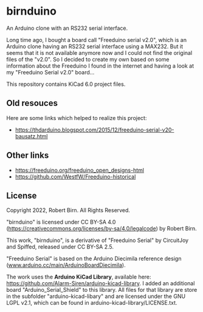 # birnduino
An Arduino clone with an RS232 serial interface.

Long time ago, I bought a board call "Freeduino serial v2.0", which is an Arduino clone having an RS232 serial interface using a MAX232. But it seems that it is not available anymore now and I could not find the original files of the "v2.0". So I decided to create my own based on some information about the Freeduino I found in the internet and having a look at my "Freeduino Serial v2.0" board...

This repository contains KiCad 6.0 project files.

## Old resouces
Here are some links which helped to realize this project:
- https://thdarduino.blogspot.com/2015/12/freeduino-serial-v20-bausatz.html

## Other links
- https://freeduino.org/freeduino_open_designs-html
- https://github.com/WestfW/Freeduino-historical

## License
Copyright 2022, Robert Birn. All Rights Reserved.

"birnduino" is licensed under CC BY-SA 4.0 (https://creativecommons.org/licenses/by-sa/4.0/legalcode) by Robert Birn.

This work, "birnduino", is a derivative of "Freeduino Serial" by CircuitJoy and Spiffed, released under CC BY-SA 2.5. 

"Freeduino Serial" is based on the Arduino Diecimila reference design (www.arduino.cc/main/ArduinoBoardDiecimila).


The work uses the **Arduino KiCad Library**, available here: https://github.com/Alarm-Siren/arduino-kicad-library.
I added an additional board "Arduino_Serial_Shield" to this library.
All files for that library are store in the subfolder "arduino-kicad-libary" and are licensed under the GNU LGPL v2.1, which can be found in arduino-kicad-library/LICENSE.txt.

